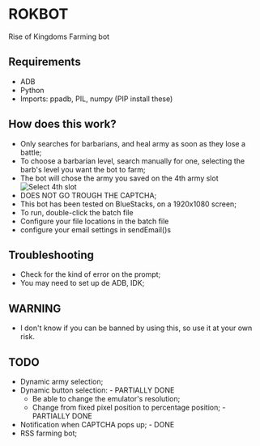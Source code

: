 # ROKBOT
Rise of Kingdoms Farming bot

## Requirements

- ADB
- Python
- Imports: ppadb, PIL, numpy (PIP install these)

## How does this work?
- Only searches for barbarians, and heal army as soon as they lose a battle;
- To choose a barbarian level, search manually for one, selecting the barb's level you want the bot to farm;
- The bot will chose the army you saved on the 4th army slot ![Select 4th slot](https://image.prntscr.com/image/8Y7qyWjXSdS-0BE36PPQaw.png)
- DOES NOT GO TROUGH THE CAPTCHA;
- This bot has been tested on BlueStacks, on a 1920x1080 screen;
- To run, double-click the batch file
- Configure your file locations in the batch file
- configure your email settings in sendEmail()s

## Troubleshooting
- Check for the kind of error on the prompt;
- You may need to set up de ADB, IDK;

## WARNING
- I don't know if you can be banned by using this, so use it at  your own risk.

## TODO
- Dynamic army selection;
- Dynamic button selection: - PARTIALLY DONE
  - Be able to change the emulator's resolution;
  - Change from fixed pixel position to percentage position; - PARTIALLY DONE
- Notification when CAPTCHA pops up; - DONE
- RSS farming bot;
